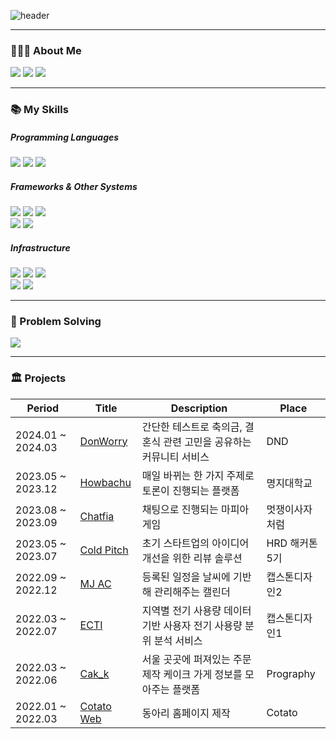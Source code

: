 <!-- capsule render -->
![header](https://capsule-render.vercel.app/api?type=waving&color=1C768F&height=150&section=header&text=🚢%20🛳️%20⛴️&fontSize=90&fontAlign=70) 

***

### 🧑🏻‍💻 About Me
<a href="https://blogeon.tistory.com/"><img src="https://img.shields.io/badge/Blog-000000?style=flat-square&logo=Tistory&logoColor=white"/></a>
<a href="lhg3670@naver.com"><img src="https://img.shields.io/badge/Email-EA4335?style=flat-square&logo=gmail&logoColor=white"/></a>
  <a href="https://hits.seeyoufarm.com"><img src="https://hits.seeyoufarm.com/api/count/incr/badge.svg?url=https%3A%2F%2Fgithub.com%2Fdlrjs2360&count_bg=%231594FD&title_bg=%23080037&icon=googleclassroom.svg&icon_color=%23E7E7E7&title=Visitors&edge_flat=false"/></a>

***
  
### 📚 My Skills
  
##### Programming Languages
<p>
  <img src="https://img.shields.io/badge/Python-3776AB?style=flat-square&logo=Python&logoColor=white">
  <img src="https://img.shields.io/badge/Java-FF7800?style=flat-square&logo=java&logoColor=white">
  <img src="https://img.shields.io/badge/JavaScript-F7DF1E?style=flat-square&logo=JavaScript&logoColor=white">
</p>

##### Frameworks & Other Systems 

<p>
  <img src="https://img.shields.io/badge/Spring boot-6DB33F?style=flat-square&logo=Spring%20Boot&logoColor=white">
  <img src="https://img.shields.io/badge/Node.js-339933?style=flat-square&logo=Node.js&logoColor=white">
  <img src="https://img.shields.io/badge/Express-000000?style=flat-square&logo=Express&logoColor=white">
  <br>
  <img src="https://img.shields.io/badge/MySQL-4479A1?style=flat-square&logo=MySQL&logoColor=white">
  <img src="https://img.shields.io/badge/Redis-%23DD0031.svg?style=flat-square&logo=redis&logoColor=white">
  
</p>

##### Infrastructure
<p>
  <img src="https://img.shields.io/badge/Amazon EC2-FF9900?style=flat-square&logo=Amazon%20EC2&logoColor=white">
  <img src="https://img.shields.io/badge/Amazon RDS-527FFF?style=flat-square&logo=Amazon%20RDS&logoColor=white">
  <img src="https://img.shields.io/badge/Amazon S3-569A31?style=flat-square&logo=Amazon%20S3&logoColor=white">
  <br>
  <img src="https://img.shields.io/badge/Docker-2496ED?style=flat-square&logo=Docker&logoColor=white">
  <img src="https://img.shields.io/badge/Github%20Actions-%232671E5.svg?style=flat-square&logo=githubactions&logoColor=white">

</p>

***

### 🧩 Problem Solving
<img src="http://mazassumnida.wtf/api/v2/generate_badge?boj=dlrjs2360">

***

### 🏛️ Projects
|Period|Title|Description|Place|
|---|---|---|---|
|2024.01 ~ 2024.03|[DonWorry](https://github.com/dnd-side-project/dnd-10th-3-backend)|간단한 테스트로 축의금, 결혼식 관련 고민을 공유하는 커뮤니티 서비스|DND|
|2023.05 ~ 2023.12|[Howbachu](https://github.com/HowBaChu/Backend)|매일 바뀌는 한 가지 주제로 토론이 진행되는 플랫폼|명지대학교|
|2023.08 ~ 2023.09|[Chatfia](https://github.com/Techit-Springles)|채팅으로 진행되는 마피아 게임|멋쟁이사자처럼|
|2023.05 ~ 2023.07|[Cold Pitch](https://github.com/MightyLions/Cold_Pitch)|초기 스타트업의 아이디어 개선을 위한 리뷰 솔루션|HRD 해커톤 5기|
|2022.09 ~ 2022.12|[MJ AC](https://github.com/MJU-WC/WC-BACK)|등록된 일정을 날씨에 기반해 관리해주는 캘린더|캡스톤디자인2|
|2022.03 ~ 2022.07|[ECTI](https://github.com/dlrjs2360/Capstone1-ECTI)|지역별 전기 사용량 데이터 기반 사용자 전기 사용량 분위 분석 서비스|캡스톤디자인1|
|2022.03 ~ 2022.06|[Cak_k](https://github.com/CAKK-official)|서울 곳곳에 퍼져있는 주문 제작 케이크 가게 정보를 모아주는 플랫폼|Prography|
|2022.01 ~ 2022.03|[Cotato Web](https://github.com/Cotato-Web-Project)|동아리 홈페이지 제작|Cotato|


<!--
### 💻 GitHub

 <a href="https://opgc.me/#/users/dlrjs2360" target="_blank"><img src="https://api.opgc.me/githubs/users/dlrjs2360/tag/?theme=prism" /></a> 

![](./profile-3d-contrib/profile-green-animate.svg)




<br>

  <!-- github graph -->
 <!--[![dlrjs2360's github activity graph](https://github-readme-activity-graph.cyclic.app/graph?username=dlrjs2360&theme=tokyo-night)](https://github.com/dlrjs2360/github-readme-activity-graph)-->

<br>


<a>
  
<!--[![dlrjs2360's GitHub stats](https://github-readme-stats.vercel.app/api?username=dlrjs2360)](https://github.com/dlrjs2360/github-readme-stats)-->
<!--[![GitHub Streak](https://streak-stats.demolab.com/?user=dlrjs2360&theme=dark)](https://git.io/streak-stats)-->
  
</a>
  

